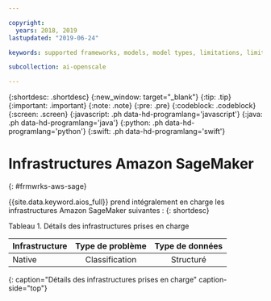 ```yaml
---

copyright:
  years: 2018, 2019
lastupdated: "2019-06-24"

keywords: supported frameworks, models, model types, limitations, limits, AWS, Sagemaker, Amazon

subcollection: ai-openscale

---
```


{:shortdesc: .shortdesc}
{:new_window: target="_blank"}
{:tip: .tip}
{:important: .important}
{:note: .note}
{:pre: .pre}
{:codeblock: .codeblock}
{:screen: .screen}
{:javascript: .ph data-hd-programlang='javascript'}
{:java: .ph data-hd-programlang='java'}
{:python: .ph data-hd-programlang='python'}
{:swift: .ph data-hd-programlang='swift'}

# Infrastructures Amazon SageMaker
{: #frmwrks-aws-sage}

{{site.data.keyword.aios_full}} prend intégralement en charge les infrastructures Amazon SageMaker suivantes :
{: shortdesc}

Tableau 1. Détails des infrastructures prises en charge

| Infrastructure | Type de problème | Type de données |
|:---|:---:|:---:|
| Native | Classification | Structuré |
{: caption="Détails des infrastructures prises en charge" caption-side="top"}



